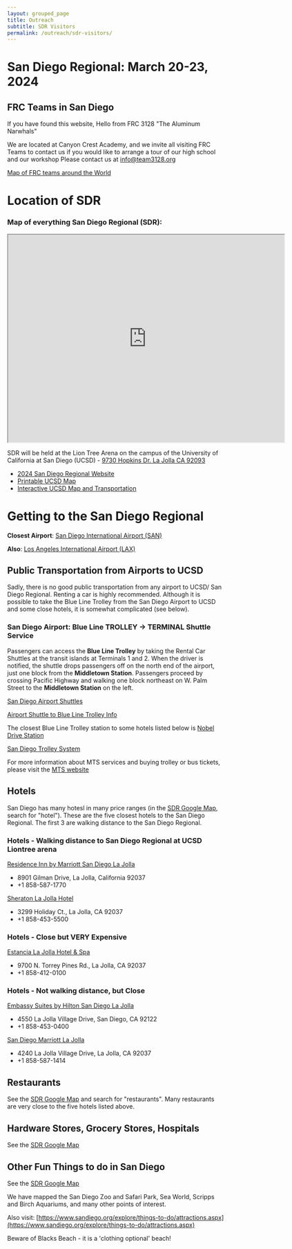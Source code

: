 ```yaml
---
layout: grouped_page
title: Outreach
subtitle: SDR Visitors
permalink: /outreach/sdr-visitors/
---
```


# **San Diego Regional: March 20-23, 2024**

## FRC Teams in San Diego
If you have found this website, Hello from FRC 3128 "The Aluminum Narwhals"

We are located at Canyon Crest Academy, and we invite all visiting FRC Teams to contact us if you would like to arrange a tour of our high school and our workshop
Please contact us at [info@team3128.org](info@team3128.org)

[Map of FRC teams around the World](https://firstmap.github.io/)

# Location of SDR
### Map of everything San Diego Regional (SDR):
<iframe src="https://www.google.com/maps/d/embed?mid=10U3aCFIjo9u0KhcygBLPZHqY0XeNu7v1&ehbc=2E312F" width="640" height="480"></iframe>

SDR will be held at the Lion Tree Arena on the campus of the University of California at San Diego (UCSD)  -  [9730 Hopkins Dr. La Jolla CA 92093](https://maps.app.goo.gl/bxYfCJs3iHreUewR8)

- [2024 San Diego Regional Website](https://www.firstinspires.org/team-event-search/event?id=68496)
- [Printable UCSD Map](https://ucsdtritons.com/documents/2019/9/19/CampusMap.pdf)
- [Interactive UCSD Map and Transportation](https://newtriton.ucsd.edu/get-around/index.html)

# Getting to the San Diego Regional
**Closest Airport**: [San Diego International Airport (SAN)](https://www.san.org/)

**Also**: [Los Angeles International Airport (LAX)](https://www.flylax.com)

## Public Transportation from Airports to UCSD
Sadly, there is no good public transportation from any airport to UCSD/ San Diego Regional.  Renting a car is highly recommended.
Although it is possible to take the Blue Line Trolley from the San Diego Airport to UCSD and some close hotels, it is somewhat complicated (see below).

### San Diego Airport:  Blue Line TROLLEY → TERMINAL Shuttle Service
Passengers can access the **Blue Line Trolley** by taking the Rental Car Shuttles at the transit islands at Terminals 1 and 2. When the driver is notified, the shuttle drops passengers off on the north end of the airport, just one block from the **Middletown Station**. Passengers proceed by crossing Pacific Highway and walking one block northeast on W. Palm Street to the **Middletown Station** on the left.

[San Diego Airport Shuttles](https://sdapublic.etaspot.net/)

[Airport Shuttle to Blue Line Trolley Info](https://www.san.org/to-from/Public-Transportation#117819-trolley-service)

The closest Blue Line Trolley station to some hotels listed below is [Nobel Drive Station](https://maps.app.goo.gl/nXqo3utL3EV2zicz9)

[San Diego Trolley System](https://www.sdmts.com/transit-services/trolley)

For more information about MTS services and buying trolley or bus tickets, please visit the [MTS website](http://sdapublic.etaspot.net/)

## Hotels
San Diego has many hotesl in many price ranges (in the [SDR Google Map](https://www.google.com/maps/d/u/0/edit?mid=10U3aCFIjo9u0KhcygBLPZHqY0XeNu7v1&ll=32.887237842882584%2C-117.23393556385933&z=15), search for "hotel").
These are the five closest hotels to the San Diego Regional. The first 3 are walking distance to the San Diego Regional.
### Hotels - Walking distance to San Diego Regional at UCSD Liontree arena
[Residence Inn by Marriott San Diego La Jolla](https://www.marriott.com/en-us/hotels/lajca-residence-inn-san-diego-la-jolla/overview/)
- 8901 Gilman Drive, La Jolla, California 92037
- +1 858-587-1770

[Sheraton La Jolla Hotel](https://www.marriott.com/en-us/hotels/sanjs-sheraton-la-jolla-hotel/overview/?scid=f2ae0541-1279-4f24-b197-a979c79310b0)
- 3299 Holiday Ct., La Jolla, CA 92037
- +1 858-453-5500

### Hotels - Close but VERY Expensive
[Estancia La Jolla Hotel & Spa](https://www.estancialajolla.com/?utm_source=gmb-hotel&utm_medium=organic&utm_campaign=gmb)
- 9700 N. Torrey Pines Rd., La Jolla, CA 92037
- +1 858-412-0100

### Hotels - Not walking distance, but Close
[Embassy Suites by Hilton San Diego La Jolla](https://www.hilton.com/en/hotels/sanljes-embassy-suites-san-diego-la-jolla/?SEO_id=GMB-AMER-ES-SANLJES&y_source=1_MTExMDA1Mi03MTUtbG9jYXRpb24ud2Vic2l0ZQ%3D%3D)
- 4550 La Jolla Village Drive, San Diego, CA 92122
- +1 858-453-0400

[San Diego Marriott La Jolla](https://www.marriott.com/en-us/hotels/sanlj-san-diego-marriott-la-jolla/overview/?scid=f2ae0541-1279-4f24-b197-a979c79310b0)
- 4240 La Jolla Village Drive, La Jolla, CA 92037
- +1  858-587-1414

## Restaurants
See the [SDR Google Map](https://www.google.com/maps/d/u/0/edit?mid=10U3aCFIjo9u0KhcygBLPZHqY0XeNu7v1&ll=32.887237842882584%2C-117.23393556385933&z=15) and search for "restaurants". Many restaurants are very close to the five hotels listed above.

## Hardware Stores, Grocery Stores, Hospitals
See the [SDR Google Map](https://www.google.com/maps/d/u/0/edit?mid=10U3aCFIjo9u0KhcygBLPZHqY0XeNu7v1&ll=32.887237842882584%2C-117.23393556385933&z=15)

## Other Fun Things to do in San Diego
See the [SDR Google Map](https://www.google.com/maps/d/u/0/edit?mid=10U3aCFIjo9u0KhcygBLPZHqY0XeNu7v1&ll=32.887237842882584%2C-117.23393556385933&z=15)

We have mapped the San Diego Zoo and Safari Park, Sea World, Scripps and Birch Aquariums, and many other points of interest.

Also visit: [https://www.sandiego.org/explore/things-to-do/attractions.aspx](https://www.sandiego.org/explore/things-to-do/attractions.aspx)

Beware of Blacks Beach - it is a 'clothing optional' beach!
